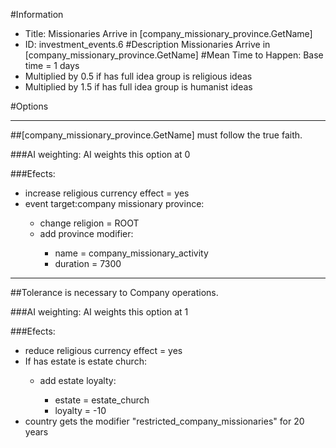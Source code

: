 #Information
 - Title: Missionaries Arrive in [company_missionary_province.GetName]
 - ID: investment_events.6
#Description
Missionaries Arrive in [company_missionary_province.GetName]
#Mean Time to Happen:
Base time = 1 days
 - Multiplied by 0.5 if has full idea group is religious ideas
 - Multiplied by 1.5 if has full idea group is humanist ideas

#Options

___
##[company_missionary_province.GetName] must follow the true faith.

###AI weighting:
AI weights this option at 0


###Efects:<ul><li>increase religious currency effect = yes</li><li>event target:company missionary province:</li><ul><li>change religion = ROOT</li><li>add province modifier:</li><ul><li>name = company_missionary_activity</li><li>duration = 7300</li></ul></ul></ul>

___
##Tolerance is necessary to Company operations.

###AI weighting:
AI weights this option at 1


###Efects:<ul><li>reduce religious currency effect = yes</li><li>If has estate is estate church:</li><ul><li>add estate loyalty:</li><ul><li>estate = estate_church</li><li>loyalty = -10</li></ul></ul><li>country gets the modifier "restricted_company_missionaries" for 20 years</li></ul>
